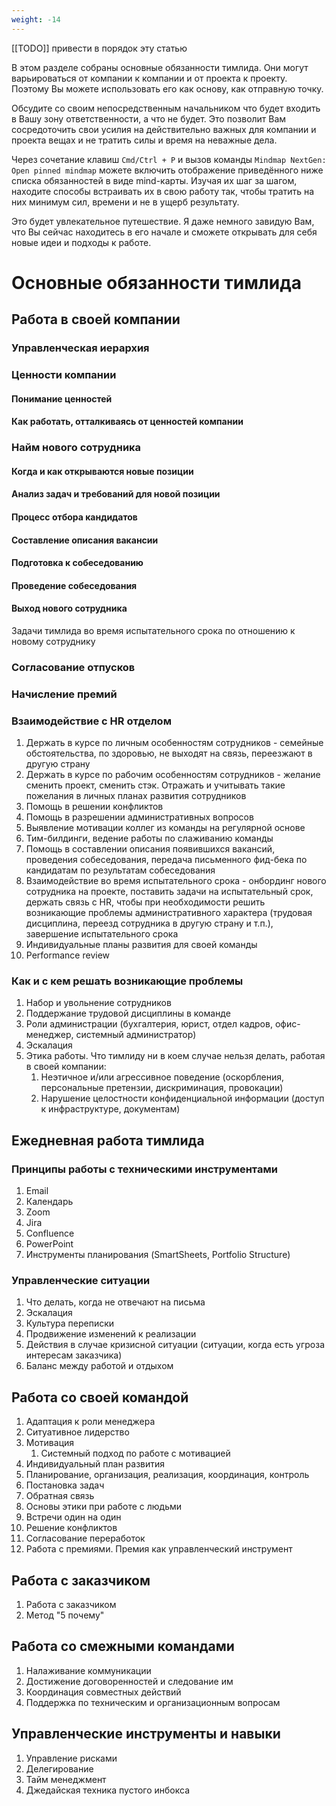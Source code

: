```yaml
---
weight: -14
---
```

[[TODO]] привести в порядок эту статью

В этом разделе собраны основные обязанности тимлида. Они могут варьироваться от компании к компании и от проекта к проекту. Поэтому Вы можете использовать его как основу, как отправную точку.

Обсудите со своим непосредственным начальником что будет входить в Вашу зону ответственности, а что не будет. Это позволит Вам сосредоточить свои усилия на действительно важных для компании и проекта вещах и не тратить силы и время на неважные дела.

Через сочетание клавиш `Сmd/Сtrl + P` и вызов команды `Mindmap NextGen: Open pinned mindmap` можете включить отображение приведённого ниже списка обязанностей в виде mind-карты. Изучая их шаг за шагом, находите способы встраивать их в свою работу так, чтобы тратить на них минимум сил, времени и не в ущерб результату.

Это будет увлекательное путешествие. Я даже немного завидую Вам, что Вы сейчас находитесь в его начале и сможете открывать для себя новые идеи и подходы к работе.
# Основные обязанности тимлида
## Работа в своей компании
### Управленческая иерархия    
### Ценности компании
#### Понимание ценностей
#### Как работать, отталкиваясь от ценностей компании
### Найм нового сотрудника
#### Когда и как открываются новые позиции    
#### Анализ задач и требований для новой позиции
#### Процесс отбора кандидатов
#### Составление описания вакансии
#### Подготовка к собеседованию
#### Проведение собеседования
#### Выход нового сотрудника
Задачи тимлида во время испытательного срока по отношению к новому сотруднику
### Согласование отпусков
### Начисление премий
### Взаимодействие с HR отделом
1. Держать в курсе по личным особенностям сотрyдников - семейные обстоятельства, по здоровью, не выходят на связь, переезжают в другую страну
2. Держать в курсе по рабочим особенностям сотрудников - желание сменить проект, сменить стэк. Отражать и учитывать такие пожелания в личных планах развития сотрудников
3. Помощь в решении конфликтов
4. Помощь в разрешении административных вопросов   
5. Выявление мотивации коллег из команды на регулярной основе
6. Тим-билдинги, ведение работы по слаживанию команды    
7. Помощь в составлении описания появившихся вакансий, проведения собеседования, передача письменного фид-бека по кандидатам по результатам собеседования
8. Взаимодействие во время испытательного срока - онбординг нового сотрудника на проекте, поставить задачи на испытательный срок, держать связь с HR, чтобы при необходимости решить возникающие проблемы административного характера (трудовая дисциплина, переезд сотрудника в другую страну и т.п.), завершение испытательного срока  
9. Индивидуальные планы развития для своей команды    
10. Performance review
### Как и с кем решать возникающие проблемы
1. Набор и увольнение сотрудников    
2. Поддержание трудовой дисциплины в команде    
3. Роли администрации (бухгалтерия, юрист, отдел кадров, офис-менеджер, системный администратор)    
4. Эскалация 
5. Этика работы. Что тимлиду ни в коем случае нельзя делать, работая в своей компании:
	1. Неэтичное и/или агрессивное поведение (оскорбления, персональные претензии, дискриминация, провокации)
	2. Нарушение целостности конфиденциальной информации (доступ к инфраструктуре, документам)
## Ежедневная работа тимлида
### Принципы работы с техническими инструментами  
1. Email
2. Календарь
3. Zoom
4. Jira
5. Confluence
6. PowerPoint
7. Инструменты планирования (SmartSheets, Portfolio Structure)
### Управленческие ситуации
1. Что делать, когда не отвечают на письма
2. Эскалация
3. Культура переписки
4. Продвижение изменений к реализации
5. Действия в случае кризисной ситуации (ситуации, когда есть угроза интересам заказчика)    
6. Баланс между работой и отдыхом
## Работа со своей командой
1. Адаптация к роли менеджера
2. Ситуативное лидерство
3. Мотивация
	1. Системный подход по работе с мотивацией
4. Индивидуальный план развития
5. Планирование, организация, реализация, координация, контроль    
6. Постановка задач    
7. Обратная связь    
8. Основы этики при работе с людьми    
9. Встречи один на один
10. Решение конфликтов    
11. Согласование переработок    
12. Работа с премиями. Премия как управленческий инструмент    
## Работа с заказчиком
1. Работа с заказчиком
2. Метод "5 почему"
## Работа со смежными командами
1. Налаживание коммуникации
2. Достижение договоренностей и следование им
3. Координация совместных действий
4. Поддержка по техническим и организационным вопросам
## Управленческие инструменты и навыки
1. Управление рисками
2. Делегирование
3. Тайм менеджмент
4. Джедайская техника пустого инбокса